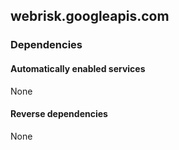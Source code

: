 ## webrisk.googleapis.com

### Dependencies

#### Automatically enabled services

None

#### Reverse dependencies

None
